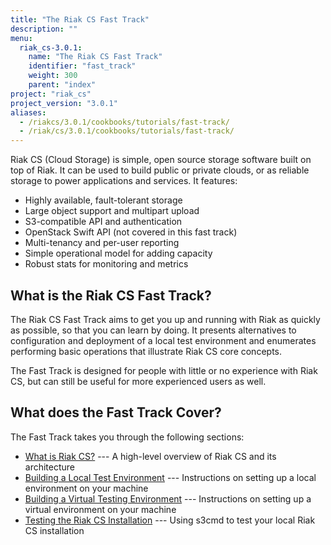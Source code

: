 ```yaml
---
title: "The Riak CS Fast Track"
description: ""
menu:
  riak_cs-3.0.1:
    name: "The Riak CS Fast Track"
    identifier: "fast_track"
    weight: 300
    parent: "index"
project: "riak_cs"
project_version: "3.0.1"
aliases:
  - /riakcs/3.0.1/cookbooks/tutorials/fast-track/
  - /riak/cs/3.0.1/cookbooks/tutorials/fast-track/
---
```


Riak CS (Cloud Storage) is simple, open source storage software built on
top of Riak. It can be used to build public or private clouds, or as
reliable storage to power applications and services. It features:

* Highly available, fault-tolerant storage
* Large object support and multipart upload
* S3-compatible API and authentication
* OpenStack Swift API (not covered in this fast track)
* Multi-tenancy and per-user reporting
* Simple operational model for adding capacity
* Robust stats for monitoring and metrics

## What is the Riak CS Fast Track?

The Riak CS Fast Track aims to get you up and running with Riak as
quickly as possible, so that you can learn by doing.  It presents
alternatives to configuration and deployment of a local test environment
and enumerates performing basic operations that illustrate Riak CS core
concepts.

The Fast Track is designed for people with little or no experience with
Riak CS, but can still be useful for more experienced users as well.

## What does the Fast Track Cover?

The Fast Track takes you through the following sections:

* [What is Riak CS?](what-is-riak-cs) --- A high-level overview of Riak
  CS and its architecture
* [Building a Local Test Environment](local-testing-environment) --- Instructions on setting up a
  local environment on your machine
* [Building a Virtual Testing Environment](virtual-test-environment) --- Instructions on setting
  up a virtual environment on your machine
* [Testing the Riak CS Installation](test-installation) ---  Using s3cmd to test your
  local Riak CS installation
